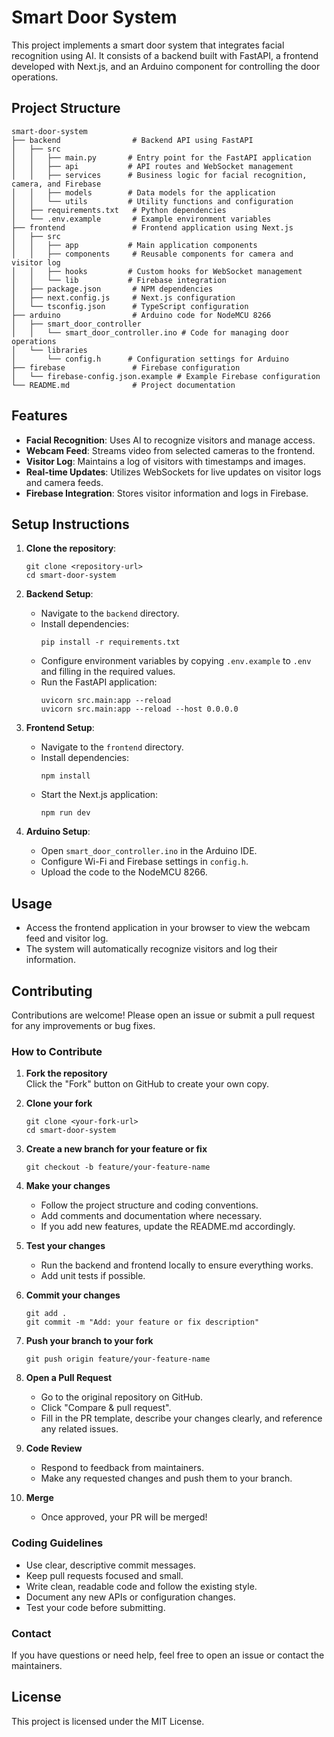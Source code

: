 # Smart Door System

This project implements a smart door system that integrates facial recognition using AI. It consists of a backend built with FastAPI, a frontend developed with Next.js, and an Arduino component for controlling the door operations.

## Project Structure

```
smart-door-system
├── backend                # Backend API using FastAPI
│   ├── src
│   │   ├── main.py       # Entry point for the FastAPI application
│   │   ├── api           # API routes and WebSocket management
│   │   ├── services      # Business logic for facial recognition, camera, and Firebase
│   │   ├── models        # Data models for the application
│   │   └── utils         # Utility functions and configuration
│   ├── requirements.txt   # Python dependencies
│   └── .env.example       # Example environment variables
├── frontend               # Frontend application using Next.js
│   ├── src
│   │   ├── app           # Main application components
│   │   ├── components     # Reusable components for camera and visitor log
│   │   ├── hooks         # Custom hooks for WebSocket management
│   │   └── lib           # Firebase integration
│   ├── package.json       # NPM dependencies
│   ├── next.config.js     # Next.js configuration
│   └── tsconfig.json      # TypeScript configuration
├── arduino                # Arduino code for NodeMCU 8266
│   ├── smart_door_controller
│   │   └── smart_door_controller.ino # Code for managing door operations
│   └── libraries
│       └── config.h      # Configuration settings for Arduino
├── firebase               # Firebase configuration
│   └── firebase-config.json.example # Example Firebase configuration
└── README.md              # Project documentation
```

## Features

- **Facial Recognition**: Uses AI to recognize visitors and manage access.
- **Webcam Feed**: Streams video from selected cameras to the frontend.
- **Visitor Log**: Maintains a log of visitors with timestamps and images.
- **Real-time Updates**: Utilizes WebSockets for live updates on visitor logs and camera feeds.
- **Firebase Integration**: Stores visitor information and logs in Firebase.

## Setup Instructions

1. **Clone the repository**:

   ```
   git clone <repository-url>
   cd smart-door-system
   ```

2. **Backend Setup**:

   - Navigate to the `backend` directory.
   - Install dependencies:
     ```
     pip install -r requirements.txt
     ```
   - Configure environment variables by copying `.env.example` to `.env` and filling in the required values.
   - Run the FastAPI application:
     ```
     uvicorn src.main:app --reload
     uvicorn src.main:app --reload --host 0.0.0.0
     ```

3. **Frontend Setup**:

   - Navigate to the `frontend` directory.
   - Install dependencies:
     ```
     npm install
     ```
   - Start the Next.js application:
     ```
     npm run dev
     ```

4. **Arduino Setup**:
   - Open `smart_door_controller.ino` in the Arduino IDE.
   - Configure Wi-Fi and Firebase settings in `config.h`.
   - Upload the code to the NodeMCU 8266.

## Usage

- Access the frontend application in your browser to view the webcam feed and visitor log.
- The system will automatically recognize visitors and log their information.

## Contributing

Contributions are welcome! Please open an issue or submit a pull request for any improvements or bug fixes.

### How to Contribute

1. **Fork the repository**  
   Click the "Fork" button on GitHub to create your own copy.

2. **Clone your fork**

   ```
   git clone <your-fork-url>
   cd smart-door-system
   ```

3. **Create a new branch for your feature or fix**

   ```
   git checkout -b feature/your-feature-name
   ```

4. **Make your changes**

   - Follow the project structure and coding conventions.
   - Add comments and documentation where necessary.
   - If you add new features, update the README.md accordingly.

5. **Test your changes**

   - Run the backend and frontend locally to ensure everything works.
   - Add unit tests if possible.

6. **Commit your changes**

   ```
   git add .
   git commit -m "Add: your feature or fix description"
   ```

7. **Push your branch to your fork**

   ```
   git push origin feature/your-feature-name
   ```

8. **Open a Pull Request**

   - Go to the original repository on GitHub.
   - Click "Compare & pull request".
   - Fill in the PR template, describe your changes clearly, and reference any related issues.

9. **Code Review**

   - Respond to feedback from maintainers.
   - Make any requested changes and push them to your branch.

10. **Merge**
    - Once approved, your PR will be merged!

### Coding Guidelines

- Use clear, descriptive commit messages.
- Keep pull requests focused and small.
- Write clean, readable code and follow the existing style.
- Document any new APIs or configuration changes.
- Test your code before submitting.

### Contact

If you have questions or need help, feel free to open an issue or contact the maintainers.

## License

This project is licensed under the MIT License.
